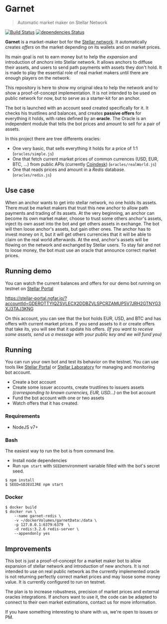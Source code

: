 # Garnet
> Automatic market maker on Stellar Network

[![Build Status](https://travis-ci.org/julesGoullee/garnet.png)](https://travis-ci.org/julesGoullee/garnet)
[![dependencies Status](https://david-dm.org/julesGoullee/garnet.svg)](https://david-dm.org/julesGoullee/garnet#info=dependencies&view=table)

**Garnet** is a market-maker bot for the [Stellar network](https://www.stellar.org). It automatically creates *offers* on the market depending on its wallets and on market prices.

Its main goal is not to earn money but to help the *expansion* and introduction of *anchors* into Stellar network. It allows anchors to diffuse their assets, and users to send path payments with assets they don't hold. It is made to play the essential role of real market makers until there are enough players on the network.

This repository is here to show my original idea to help the network and to show a proof-of-concept implementation. It is not intended to be used on public network for now, but to serve as a starter-kit for an anchor.

The bot is launched with an account seed created specifically for it. It checks his trustlines and balances, and creates **passive offers** for everything it holds, with rates defined by an **oracle**.
The Oracle is an independent module that tells the bot prices and amount to sell for a pair of assets.

In this project there are tree differents oracles:
- One very basic, that sells everything it holds for a price of 1:1 (`oracles/simple.js`)
- One that fetch current market prices of common currences (USD, EUR, BTC, ...) from public APIs (currently [Coindesk](http://www.coindesk.com/api/)) (`oracles/realWorld.js`)
- One that reads prices and amount in a *Redis* database. (`oracles/redis.js`)


## Use case

When an anchor wants to get into stellar network, no one holds its assets. There must be market makers that trust this new anchor to allow path payments and trading of its assets. At the very beginning, an anchor can become its own market maker, choose to trust some others anchor's assets, inject its own asset into the bot and get others assets in exchange.
The bot will then loose anchor's assets, but gain other ones. The anchor has to invest money on it, but it will get others currencies that it will be able to claim on the real world afterwards.
At the end, anchor's assets will be flowing on the network and exchanged by Stellar users.
To stay fair and not to loose money, the bot must use an oracle that announce correct market prices.

## Running demo

You can watch the current balances and offers for our demo bot running on testnet on [Stellar Portal](https://stellar-portal.ngfar.io/?accountId=GDEROTTYIQZSVLECX2DDBZVLSPCRZAMUP5V7JRH2GTNYG3XJ3TAJ3KNG)

https://stellar-portal.ngfar.io/?accountId=GDEROTTYIQZSVLECX2DDBZVLSPCRZAMUP5V7JRH2GTNYG3XJ3TAJ3KNG

On this account, you can see that the bot holds EUR, USD, and BTC and has offers with current market prices. If you send assets to it or create offers that take its, you will see that it update his offers. *(If you want to receive some assets, send us a message with your public key and we will fund you)*

## Running

You can run your own bot and test its behavior on the testnet. You can use tools like [Stellar Portal](https://stellar-portal.ngfar.io/) or [Stellar Laboratory](https://www.stellar.org/laboratory) for managing and monitoring bot account.

- Create a bot account
- Create some issuer accounts, create trustlines to issuers assets *(corresponding to known currencies, EUR, USD...)* on the bot account
- Fund the bot account with one or two assets
- Watch offers that it has created.

### Requirements

- NodeJS v7+

### Bash

 The easiest way to run the bot is from command line.

- Install node dependencies
- Run `npm start` with `SEED`environment variable filled with the bot's secret seed.

```
$ npm install
$ SEED=SDJEUIJRE npm start
```

### Docker
```
$ docker build
$ docker run \
    --name garnet-redis \
    -v ~/dockerVolumes/garnetData:/data \
    -p 127.0.0.1:6379:6379  \
    -d redis:3.2.6 redis-server \
    --appendonly yes
```

## Improvements

This bot is just a proof-of-concept for a market maker bot to allow expansion of stellar network and introduction of new anchors. It is not intended to use on real public network as the currently implemented oracle is not returning perfectly correct market prices and may loose some money value. It is currently configured to run on testnet.

The plan is to increase robustness, precision of market prices and external oracles integrations. If anchors want to use it, the code can be adapted to connect to their own market estimations, contact us for more information.

If you have something interesting to share with us, we're open to issues or PM.